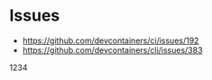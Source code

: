 # Issues

* https://github.com/devcontainers/ci/issues/192
* https://github.com/devcontainers/cli/issues/383

1234
